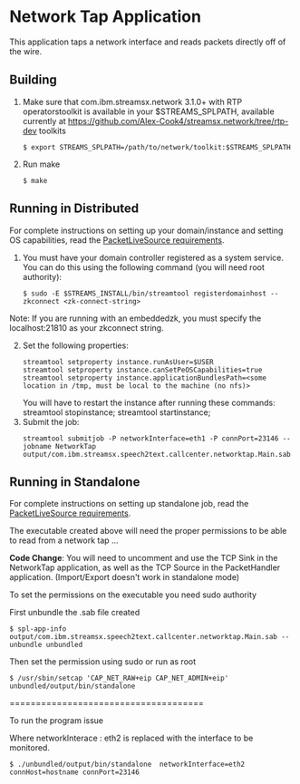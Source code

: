 # Network Tap Application
This application taps a network interface and reads packets directly off of the wire. 


## Building

1. Make sure that com.ibm.streamsx.network 3.1.0+ with RTP operatorstoolkit is available in your $STREAMS_SPLPATH, 
available currently at https://github.com/Alex-Cook4/streamsx.network/tree/rtp-dev toolkits
	```
	$ export STREAMS_SPLPATH=/path/to/network/toolkit:$STREAMS_SPLPATH
	```
2. Run make
	```
	$ make
	```

## Running in Distributed
For complete instructions on setting up your domain/instance and setting OS capabilities, read the [PacketLiveSource requirements](https://www.ibm.com/support/knowledgecenter/en/SSCRJU_4.2.1/com.ibm.streams.toolkits.doc/spldoc/dita/tk$com.ibm.streamsx.network/op$com.ibm.streamsx.network.source$PacketLiveSource.html). 

1. You must have your domain controller registered as a system service. You can do this using the following command (you will need root authority): 
	```
	$ sudo -E $STREAMS_INSTALL/bin/streamtool registerdomainhost --zkconnect <zk-connect-string>
	```
Note: If you are running with an embeddedzk, you must specify the localhost:21810 as your zkconnect string. 

2. Set the following properties: 
	```
	streamtool setproperty instance.runAsUser=$USER
	streamtool setproperty instance.canSetPeOSCapabilities=true
	streamtool setproperty instance.applicationBundlesPath=<some location in /tmp, must be local to the machine (no nfs)> 
	```
	You will have to restart the instance after running these commands: streamtool stopinstance; streamtool startinstance;
3. Submit the job: 
	```
	streamtool submitjob -P networkInterface=eth1 -P connPort=23146 --jobname NetworkTap output/com.ibm.streamsx.speech2text.callcenter.networktap.Main.sab
	```

## Running in Standalone
For complete instructions on setting up standalone job, read the [PacketLiveSource requirements](https://www.ibm.com/support/knowledgecenter/en/SSCRJU_4.2.1/com.ibm.streams.toolkits.doc/spldoc/dita/tk$com.ibm.streamsx.network/op$com.ibm.streamsx.network.source$PacketLiveSource.html). 

The executable created above will need the proper permissions to be able to
read from a network tap ... 

**Code Change**: You will need to uncomment and use the TCP Sink in the NetworkTap application, as well as the 
TCP Source in the PacketHandler application. (Import/Export doesn't work in standalone mode)

To set the permissions on the executable you need sudo authority  

First unbundle the .sab file created

	$ spl-app-info output/com.ibm.streamsx.speech2text.callcenter.networktap.Main.sab --unbundle unbundled

Then set the permission using sudo or run as root  

	$ /usr/sbin/setcap 'CAP_NET_RAW+eip CAP_NET_ADMIN+eip' unbundled/output/bin/standalone
 
=====================================

To run the program issue 

Where networkInterace :  eth2 is replaced  with the interface to be monitored. 
 
	$ ./unbundled/output/bin/standalone  networkInterface=eth2  connHost=hostname connPort=23146


